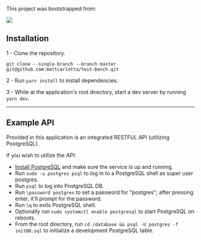 This project was bootstrapped from:

<a href="https://github.com/mattcarlotta/nextjs-ssr-kit"><img src="https://camo.githubusercontent.com/68dd6e9df3222320cafb22080c2c4dae4c1eacd6/68747470733a2f2f692e696d6775722e636f6d2f626e656a3565732e706e67"></img></a>

## Installation

1 - Clone the repository.

```
git clone --single-branch --branch master git@github.com:mattcarlotta/test-bench.git
```

2 - Run `yarn install` to install dependencies.

3 - While at the application's root directory, start a dev server by running `yarn dev`.

<hr />

## Example API

Provided in this application is an integrated RESTFUL API (utilizing PostgreSQL).

If you wish to utilize the API:

- <a href="https://www.postgresql.org/download/">Install PostgreSQL</a> and make sure the service is up and running.
- Run `sudo -u postgres psql` to log in to a PostgreSQL shell as super user postgres.
- Run `psql` to log into PostgreSQL DB.
- Run `\password postgres` to set a password for "postgres"; after pressing enter, it'll prompt for the password.
- Run `\q` to exits PostgreSQL shell.
- Optionally run `sudo systemctl enable postgresql` to start PostgreSQL on reboots.
- From the root directory, run `cd /database && psql -U postgres -f initDB.sql` to initialize a development PostgreSQL table.
